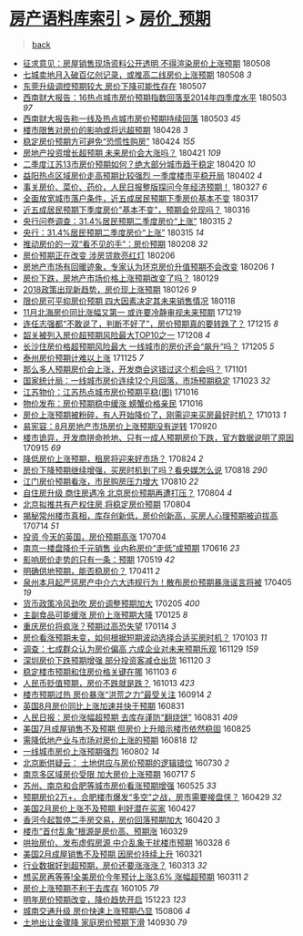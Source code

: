 [房产语料库索引](../../README.md)  > [房价_预期](房价_预期.md)
====
> [back](../README.md)

- [征求意见：房屋销售现场资料公开透明 不得渲染房价上涨预期](http://jkwz.applinzi.com/ittc/7100673870866678801.html#%E5%BE%81%E6%B1%82%E6%84%8F%E8%A7%81%EF%BC%9A%E6%88%BF%E5%B1%8B%E9%94%80%E5%94%AE%E7%8E%B0%E5%9C%BA%E8%B5%84%E6%96%99%E5%85%AC%E5%BC%80%E9%80%8F%E6%98%8E+%E4%B8%8D%E5%BE%97%E6%B8%B2%E6%9F%93%E6%88%BF%E4%BB%B7%E4%B8%8A%E6%B6%A8%E9%A2%84%E6%9C%9F) 180508  
- [七城卖地月入破百亿创记录，或推高二线房价上涨预期](http://jkwz.applinzi.com/ittc/7100503703566156810.html#%E4%B8%83%E5%9F%8E%E5%8D%96%E5%9C%B0%E6%9C%88%E5%85%A5%E7%A0%B4%E7%99%BE%E4%BA%BF%E5%88%9B%E8%AE%B0%E5%BD%95%EF%BC%8C%E6%88%96%E6%8E%A8%E9%AB%98%E4%BA%8C%E7%BA%BF%E6%88%BF%E4%BB%B7%E4%B8%8A%E6%B6%A8%E9%A2%84%E6%9C%9F) 180508 *3* 
- [东莞升级调控预期较大 房价下降可能性存在](http://jkwz.applinzi.com/ittc/7100298304749569034.html#%E4%B8%9C%E8%8E%9E%E5%8D%87%E7%BA%A7%E8%B0%83%E6%8E%A7%E9%A2%84%E6%9C%9F%E8%BE%83%E5%A4%A7+%E6%88%BF%E4%BB%B7%E4%B8%8B%E9%99%8D%E5%8F%AF%E8%83%BD%E6%80%A7%E5%AD%98%E5%9C%A8) 180507  
- [西南财大报告：16热点城市房价预期指数回落至2014年四季度水平](http://jkwz.applinzi.com/ittc/7099020250710541322.html#%E8%A5%BF%E5%8D%97%E8%B4%A2%E5%A4%A7%E6%8A%A5%E5%91%8A%EF%BC%9A16%E7%83%AD%E7%82%B9%E5%9F%8E%E5%B8%82%E6%88%BF%E4%BB%B7%E9%A2%84%E6%9C%9F%E6%8C%87%E6%95%B0%E5%9B%9E%E8%90%BD%E8%87%B32014%E5%B9%B4%E5%9B%9B%E5%AD%A3%E5%BA%A6%E6%B0%B4%E5%B9%B3) 180503 *97* 
- [西南财大报告称一线及热点城市房价预期持续回落](http://jkwz.applinzi.com/ittc/7098977511058965515.html#%E8%A5%BF%E5%8D%97%E8%B4%A2%E5%A4%A7%E6%8A%A5%E5%91%8A%E7%A7%B0%E4%B8%80%E7%BA%BF%E5%8F%8A%E7%83%AD%E7%82%B9%E5%9F%8E%E5%B8%82%E6%88%BF%E4%BB%B7%E9%A2%84%E6%9C%9F%E6%8C%81%E7%BB%AD%E5%9B%9E%E8%90%BD) 180503 *45* 
- [楼市限售对房价的影响或将远超预期](http://jkwz.applinzi.com/ittc/7097150728504345606.html#%E6%A5%BC%E5%B8%82%E9%99%90%E5%94%AE%E5%AF%B9%E6%88%BF%E4%BB%B7%E7%9A%84%E5%BD%B1%E5%93%8D%E6%88%96%E5%B0%86%E8%BF%9C%E8%B6%85%E9%A2%84%E6%9C%9F) 180428 *3* 
- [稳定房价预期方可避免“恐慌性购房”](http://jkwz.applinzi.com/ittc/7095456377852134416.html#%E7%A8%B3%E5%AE%9A%E6%88%BF%E4%BB%B7%E9%A2%84%E6%9C%9F%E6%96%B9%E5%8F%AF%E9%81%BF%E5%85%8D%E2%80%9C%E6%81%90%E6%85%8C%E6%80%A7%E8%B4%AD%E6%88%BF%E2%80%9D) 180424 *155* 
- [房地产投资增长超预期 未来房价会大涨吗？](http://jkwz.applinzi.com/ittc/7094525235846185995.html#%E6%88%BF%E5%9C%B0%E4%BA%A7%E6%8A%95%E8%B5%84%E5%A2%9E%E9%95%BF%E8%B6%85%E9%A2%84%E6%9C%9F+%E6%9C%AA%E6%9D%A5%E6%88%BF%E4%BB%B7%E4%BC%9A%E5%A4%A7%E6%B6%A8%E5%90%97%EF%BC%9F) 180421 *109* 
- [二季度江苏13市房价预期如何？绝大部分城市趋于稳定](http://jkwz.applinzi.com/ittc/7094100041147089926.html#%E4%BA%8C%E5%AD%A3%E5%BA%A6%E6%B1%9F%E8%8B%8F13%E5%B8%82%E6%88%BF%E4%BB%B7%E9%A2%84%E6%9C%9F%E5%A6%82%E4%BD%95%EF%BC%9F%E7%BB%9D%E5%A4%A7%E9%83%A8%E5%88%86%E5%9F%8E%E5%B8%82%E8%B6%8B%E4%BA%8E%E7%A8%B3%E5%AE%9A) 180420 *10* 
- [益阳热点区域房价走高预期比较强烈 一季度楼市平稳开局](http://jkwz.applinzi.com/ittc/7087332974360265738.html#%E7%9B%8A%E9%98%B3%E7%83%AD%E7%82%B9%E5%8C%BA%E5%9F%9F%E6%88%BF%E4%BB%B7%E8%B5%B0%E9%AB%98%E9%A2%84%E6%9C%9F%E6%AF%94%E8%BE%83%E5%BC%BA%E7%83%88+%E4%B8%80%E5%AD%A3%E5%BA%A6%E6%A5%BC%E5%B8%82%E5%B9%B3%E7%A8%B3%E5%BC%80%E5%B1%80) 180402 *4* 
- [事关房价、菜价、药价，人民日报整版探问今年经济预期！](http://jkwz.applinzi.com/ittc/7085209831843824650.html#%E4%BA%8B%E5%85%B3%E6%88%BF%E4%BB%B7%E3%80%81%E8%8F%9C%E4%BB%B7%E3%80%81%E8%8D%AF%E4%BB%B7%EF%BC%8C%E4%BA%BA%E6%B0%91%E6%97%A5%E6%8A%A5%E6%95%B4%E7%89%88%E6%8E%A2%E9%97%AE%E4%BB%8A%E5%B9%B4%E7%BB%8F%E6%B5%8E%E9%A2%84%E6%9C%9F%EF%BC%81) 180327 *6* 
- [全面放宽城市落户条件，近五成居民预期下季房价基本不变](http://jkwz.applinzi.com/ittc/7081375386770605062.html#%E5%85%A8%E9%9D%A2%E6%94%BE%E5%AE%BD%E5%9F%8E%E5%B8%82%E8%90%BD%E6%88%B7%E6%9D%A1%E4%BB%B6%EF%BC%8C%E8%BF%91%E4%BA%94%E6%88%90%E5%B1%85%E6%B0%91%E9%A2%84%E6%9C%9F%E4%B8%8B%E5%AD%A3%E6%88%BF%E4%BB%B7%E5%9F%BA%E6%9C%AC%E4%B8%8D%E5%8F%98) 180317  
- [近五成居民预期下季度房价&quot;基本不变&quot;，预期会兑现吗？](http://jkwz.applinzi.com/ittc/7081062837411906567.html#%E8%BF%91%E4%BA%94%E6%88%90%E5%B1%85%E6%B0%91%E9%A2%84%E6%9C%9F%E4%B8%8B%E5%AD%A3%E5%BA%A6%E6%88%BF%E4%BB%B7%26quot%3B%E5%9F%BA%E6%9C%AC%E4%B8%8D%E5%8F%98%26quot%3B%EF%BC%8C%E9%A2%84%E6%9C%9F%E4%BC%9A%E5%85%91%E7%8E%B0%E5%90%97%EF%BC%9F) 180316  
- [央行问卷调查：31.4%居民预期二季度房价“上涨”](http://jkwz.applinzi.com/ittc/7080742237334144007.html#%E5%A4%AE%E8%A1%8C%E9%97%AE%E5%8D%B7%E8%B0%83%E6%9F%A5%EF%BC%9A31.4%25%E5%B1%85%E6%B0%91%E9%A2%84%E6%9C%9F%E4%BA%8C%E5%AD%A3%E5%BA%A6%E6%88%BF%E4%BB%B7%E2%80%9C%E4%B8%8A%E6%B6%A8%E2%80%9D) 180315 *2* 
- [央行：31.4%居民预期二季度房价“上涨”](http://jkwz.applinzi.com/ittc/7080734942604821520.html#%E5%A4%AE%E8%A1%8C%EF%BC%9A31.4%25%E5%B1%85%E6%B0%91%E9%A2%84%E6%9C%9F%E4%BA%8C%E5%AD%A3%E5%BA%A6%E6%88%BF%E4%BB%B7%E2%80%9C%E4%B8%8A%E6%B6%A8%E2%80%9D) 180315 *14* 
- [推动房价的一双“看不见的手”：房价预期](http://jkwz.applinzi.com/ittc/7067717322314089478.html#%E6%8E%A8%E5%8A%A8%E6%88%BF%E4%BB%B7%E7%9A%84%E4%B8%80%E5%8F%8C%E2%80%9C%E7%9C%8B%E4%B8%8D%E8%A7%81%E7%9A%84%E6%89%8B%E2%80%9D%EF%BC%9A%E6%88%BF%E4%BB%B7%E9%A2%84%E6%9C%9F) 180208 *32* 
- [房价预期正在改变 涉房贷款亮红灯](http://jkwz.applinzi.com/ittc/7067025759799870474.html#%E6%88%BF%E4%BB%B7%E9%A2%84%E6%9C%9F%E6%AD%A3%E5%9C%A8%E6%94%B9%E5%8F%98+%E6%B6%89%E6%88%BF%E8%B4%B7%E6%AC%BE%E4%BA%AE%E7%BA%A2%E7%81%AF) 180206  
- [房地产市场有回暖迹象，专家认为环京房价升值预期不会改变](http://jkwz.applinzi.com/ittc/7066997370724549643.html#%E6%88%BF%E5%9C%B0%E4%BA%A7%E5%B8%82%E5%9C%BA%E6%9C%89%E5%9B%9E%E6%9A%96%E8%BF%B9%E8%B1%A1%EF%BC%8C%E4%B8%93%E5%AE%B6%E8%AE%A4%E4%B8%BA%E7%8E%AF%E4%BA%AC%E6%88%BF%E4%BB%B7%E5%8D%87%E5%80%BC%E9%A2%84%E6%9C%9F%E4%B8%8D%E4%BC%9A%E6%94%B9%E5%8F%98) 180206 *1* 
- [房价下跌，房地产市场价格上涨预期改变了吗？](http://jkwz.applinzi.com/ittc/7063958024744338439.html#%E6%88%BF%E4%BB%B7%E4%B8%8B%E8%B7%8C%EF%BC%8C%E6%88%BF%E5%9C%B0%E4%BA%A7%E5%B8%82%E5%9C%BA%E4%BB%B7%E6%A0%BC%E4%B8%8A%E6%B6%A8%E9%A2%84%E6%9C%9F%E6%94%B9%E5%8F%98%E4%BA%86%E5%90%97%EF%BC%9F) 180129  
- [2018政策出现新趋势，房价现上涨预期](http://jkwz.applinzi.com/ittc/7062899934485808145.html#2018%E6%94%BF%E7%AD%96%E5%87%BA%E7%8E%B0%E6%96%B0%E8%B6%8B%E5%8A%BF%EF%BC%8C%E6%88%BF%E4%BB%B7%E7%8E%B0%E4%B8%8A%E6%B6%A8%E9%A2%84%E6%9C%9F) 180126 *9* 
- [限价房可平抑房价预期 四大因素决定其未来销售情况](http://jkwz.applinzi.com/ittc/7059945516974998534.html#%E9%99%90%E4%BB%B7%E6%88%BF%E5%8F%AF%E5%B9%B3%E6%8A%91%E6%88%BF%E4%BB%B7%E9%A2%84%E6%9C%9F+%E5%9B%9B%E5%A4%A7%E5%9B%A0%E7%B4%A0%E5%86%B3%E5%AE%9A%E5%85%B6%E6%9C%AA%E6%9D%A5%E9%94%80%E5%94%AE%E6%83%85%E5%86%B5) 180118  
- [11月北海房价同比涨幅又第一 或许要冷静审视未来预期](http://jkwz.applinzi.com/ittc/7048741752658199569.html#11%E6%9C%88%E5%8C%97%E6%B5%B7%E6%88%BF%E4%BB%B7%E5%90%8C%E6%AF%94%E6%B6%A8%E5%B9%85%E5%8F%88%E7%AC%AC%E4%B8%80+%E6%88%96%E8%AE%B8%E8%A6%81%E5%86%B7%E9%9D%99%E5%AE%A1%E8%A7%86%E6%9C%AA%E6%9D%A5%E9%A2%84%E6%9C%9F) 171219  
- [连任志强都“不敢说了，判断不好了”，房价预期真的要转跌了？](http://jkwz.applinzi.com/ittc/7047248134390940688.html#%E8%BF%9E%E4%BB%BB%E5%BF%97%E5%BC%BA%E9%83%BD%E2%80%9C%E4%B8%8D%E6%95%A2%E8%AF%B4%E4%BA%86%EF%BC%8C%E5%88%A4%E6%96%AD%E4%B8%8D%E5%A5%BD%E4%BA%86%E2%80%9D%EF%BC%8C%E6%88%BF%E4%BB%B7%E9%A2%84%E6%9C%9F%E7%9C%9F%E7%9A%84%E8%A6%81%E8%BD%AC%E8%B7%8C%E4%BA%86%EF%BC%9F) 171215 *8* 
- [韶关被列入房价超预期风险最大TOP10之一](http://jkwz.applinzi.com/ittc/7044267267053847569.html#%E9%9F%B6%E5%85%B3%E8%A2%AB%E5%88%97%E5%85%A5%E6%88%BF%E4%BB%B7%E8%B6%85%E9%A2%84%E6%9C%9F%E9%A3%8E%E9%99%A9%E6%9C%80%E5%A4%A7TOP10%E4%B9%8B%E4%B8%80) 171208 *4* 
- [长沙住房价格超预期风险最大 一线城市的房价还会“飙升”吗？](http://jkwz.applinzi.com/ittc/7043583892781532177.html#%E9%95%BF%E6%B2%99%E4%BD%8F%E6%88%BF%E4%BB%B7%E6%A0%BC%E8%B6%85%E9%A2%84%E6%9C%9F%E9%A3%8E%E9%99%A9%E6%9C%80%E5%A4%A7+%E4%B8%80%E7%BA%BF%E5%9F%8E%E5%B8%82%E7%9A%84%E6%88%BF%E4%BB%B7%E8%BF%98%E4%BC%9A%E2%80%9C%E9%A3%99%E5%8D%87%E2%80%9D%E5%90%97%EF%BC%9F) 171205 *5* 
- [泰州房价预期计难以上涨](http://jkwz.applinzi.com/ittc/7040018655495062545.html#%E6%B3%B0%E5%B7%9E%E6%88%BF%E4%BB%B7%E9%A2%84%E6%9C%9F%E8%AE%A1%E9%9A%BE%E4%BB%A5%E4%B8%8A%E6%B6%A8) 171125 *7* 
- [那么多人预期房价会上涨，开发商会这错过这个机会吗？](http://jkwz.applinzi.com/ittc/7031022937254134800.html#%E9%82%A3%E4%B9%88%E5%A4%9A%E4%BA%BA%E9%A2%84%E6%9C%9F%E6%88%BF%E4%BB%B7%E4%BC%9A%E4%B8%8A%E6%B6%A8%EF%BC%8C%E5%BC%80%E5%8F%91%E5%95%86%E4%BC%9A%E8%BF%99%E9%94%99%E8%BF%87%E8%BF%99%E4%B8%AA%E6%9C%BA%E4%BC%9A%E5%90%97%EF%BC%9F) 171101  
- [国家统计局：一线城市房价连续12个月回落，市场预期稳定](http://jkwz.applinzi.com/ittc/7027582865892705297.html#%E5%9B%BD%E5%AE%B6%E7%BB%9F%E8%AE%A1%E5%B1%80%EF%BC%9A%E4%B8%80%E7%BA%BF%E5%9F%8E%E5%B8%82%E6%88%BF%E4%BB%B7%E8%BF%9E%E7%BB%AD12%E4%B8%AA%E6%9C%88%E5%9B%9E%E8%90%BD%EF%BC%8C%E5%B8%82%E5%9C%BA%E9%A2%84%E6%9C%9F%E7%A8%B3%E5%AE%9A) 171023 *32* 
- [江苏物价：江苏热点城市房价预期平稳(图)](http://jkwz.applinzi.com/ittc/7025156972813485073.html#%E6%B1%9F%E8%8B%8F%E7%89%A9%E4%BB%B7%EF%BC%9A%E6%B1%9F%E8%8B%8F%E7%83%AD%E7%82%B9%E5%9F%8E%E5%B8%82%E6%88%BF%E4%BB%B7%E9%A2%84%E6%9C%9F%E5%B9%B3%E7%A8%B3%28%E5%9B%BE%29) 171016  
- [物价发布：房价预期稳中缓涨 螃蟹价格亲民](http://jkwz.applinzi.com/ittc/7025091469910754320.html#%E7%89%A9%E4%BB%B7%E5%8F%91%E5%B8%83%EF%BC%9A%E6%88%BF%E4%BB%B7%E9%A2%84%E6%9C%9F%E7%A8%B3%E4%B8%AD%E7%BC%93%E6%B6%A8+%E8%9E%83%E8%9F%B9%E4%BB%B7%E6%A0%BC%E4%BA%B2%E6%B0%91) 171016  
- [房价上涨预期被粉碎，有人开始降价了，刚需迎来买房最好时机？](http://jkwz.applinzi.com/ittc/7023920048471802896.html#%E6%88%BF%E4%BB%B7%E4%B8%8A%E6%B6%A8%E9%A2%84%E6%9C%9F%E8%A2%AB%E7%B2%89%E7%A2%8E%EF%BC%8C%E6%9C%89%E4%BA%BA%E5%BC%80%E5%A7%8B%E9%99%8D%E4%BB%B7%E4%BA%86%EF%BC%8C%E5%88%9A%E9%9C%80%E8%BF%8E%E6%9D%A5%E4%B9%B0%E6%88%BF%E6%9C%80%E5%A5%BD%E6%97%B6%E6%9C%BA%EF%BC%9F) 171013 *1* 
- [易宪容：8月房地产市场房价上涨预期没有逆转](http://jkwz.applinzi.com/ittc/7015396015845409809.html#%E6%98%93%E5%AE%AA%E5%AE%B9%EF%BC%9A8%E6%9C%88%E6%88%BF%E5%9C%B0%E4%BA%A7%E5%B8%82%E5%9C%BA%E6%88%BF%E4%BB%B7%E4%B8%8A%E6%B6%A8%E9%A2%84%E6%9C%9F%E6%B2%A1%E6%9C%89%E9%80%86%E8%BD%AC) 170920  
- [楼市诡异，开发商拼命抢地、只有一成人预期房价下跌，官方数据说明了原因](http://jkwz.applinzi.com/ittc/7013430306563163152.html#%E6%A5%BC%E5%B8%82%E8%AF%A1%E5%BC%82%EF%BC%8C%E5%BC%80%E5%8F%91%E5%95%86%E6%8B%BC%E5%91%BD%E6%8A%A2%E5%9C%B0%E3%80%81%E5%8F%AA%E6%9C%89%E4%B8%80%E6%88%90%E4%BA%BA%E9%A2%84%E6%9C%9F%E6%88%BF%E4%BB%B7%E4%B8%8B%E8%B7%8C%EF%BC%8C%E5%AE%98%E6%96%B9%E6%95%B0%E6%8D%AE%E8%AF%B4%E6%98%8E%E4%BA%86%E5%8E%9F%E5%9B%A0) 170915 *69* 
- [降低房价上涨预期，租房将迎来好市场？](http://jkwz.applinzi.com/ittc/7005325105847338000.html#%E9%99%8D%E4%BD%8E%E6%88%BF%E4%BB%B7%E4%B8%8A%E6%B6%A8%E9%A2%84%E6%9C%9F%EF%BC%8C%E7%A7%9F%E6%88%BF%E5%B0%86%E8%BF%8E%E6%9D%A5%E5%A5%BD%E5%B8%82%E5%9C%BA%EF%BC%9F) 170824 *2* 
- [房价下降预期继续增强，买房时机到了吗？看央媒怎么说](http://jkwz.applinzi.com/ittc/7003107389417718800.html#%E6%88%BF%E4%BB%B7%E4%B8%8B%E9%99%8D%E9%A2%84%E6%9C%9F%E7%BB%A7%E7%BB%AD%E5%A2%9E%E5%BC%BA%EF%BC%8C%E4%B9%B0%E6%88%BF%E6%97%B6%E6%9C%BA%E5%88%B0%E4%BA%86%E5%90%97%EF%BC%9F%E7%9C%8B%E5%A4%AE%E5%AA%92%E6%80%8E%E4%B9%88%E8%AF%B4) 170818 *290* 
- [江门房价预期看涨，市民购房压力增大](http://jkwz.applinzi.com/ittc/7000085828691559441.html#%E6%B1%9F%E9%97%A8%E6%88%BF%E4%BB%B7%E9%A2%84%E6%9C%9F%E7%9C%8B%E6%B6%A8%EF%BC%8C%E5%B8%82%E6%B0%91%E8%B4%AD%E6%88%BF%E5%8E%8B%E5%8A%9B%E5%A2%9E%E5%A4%A7) 170810 *22* 
- [自住房升级 商住房遇冷 北京房价预期再遭打压？](http://jkwz.applinzi.com/ittc/6998028505391318033.html#%E8%87%AA%E4%BD%8F%E6%88%BF%E5%8D%87%E7%BA%A7+%E5%95%86%E4%BD%8F%E6%88%BF%E9%81%87%E5%86%B7+%E5%8C%97%E4%BA%AC%E6%88%BF%E4%BB%B7%E9%A2%84%E6%9C%9F%E5%86%8D%E9%81%AD%E6%89%93%E5%8E%8B%EF%BC%9F) 170804 *4* 
- [北京拟推共有产权住房 将稳定房价预期](http://jkwz.applinzi.com/ittc/6997938473573811217.html#%E5%8C%97%E4%BA%AC%E6%8B%9F%E6%8E%A8%E5%85%B1%E6%9C%89%E4%BA%A7%E6%9D%83%E4%BD%8F%E6%88%BF+%E5%B0%86%E7%A8%B3%E5%AE%9A%E6%88%BF%E4%BB%B7%E9%A2%84%E6%9C%9F) 170804  
- [揭秘常州楼市真相，库存创新低，房价创新高，买房人心理预期被迫拔高](http://jkwz.applinzi.com/ittc/6990084733265249296.html#%E6%8F%AD%E7%A7%98%E5%B8%B8%E5%B7%9E%E6%A5%BC%E5%B8%82%E7%9C%9F%E7%9B%B8%EF%BC%8C%E5%BA%93%E5%AD%98%E5%88%9B%E6%96%B0%E4%BD%8E%EF%BC%8C%E6%88%BF%E4%BB%B7%E5%88%9B%E6%96%B0%E9%AB%98%EF%BC%8C%E4%B9%B0%E6%88%BF%E4%BA%BA%E5%BF%83%E7%90%86%E9%A2%84%E6%9C%9F%E8%A2%AB%E8%BF%AB%E6%8B%94%E9%AB%98) 170714 *51* 
- [投资 今天的英国，房价预期高涨](http://jkwz.applinzi.com/ittc/6986384846770144261.html#%E6%8A%95%E8%B5%84+%E4%BB%8A%E5%A4%A9%E7%9A%84%E8%8B%B1%E5%9B%BD%EF%BC%8C%E6%88%BF%E4%BB%B7%E9%A2%84%E6%9C%9F%E9%AB%98%E6%B6%A8) 170704  
- [南京一楼盘降价千元销售 业内称房价“走低”成预期](http://jkwz.applinzi.com/ittc/6979830516088833028.html#%E5%8D%97%E4%BA%AC%E4%B8%80%E6%A5%BC%E7%9B%98%E9%99%8D%E4%BB%B7%E5%8D%83%E5%85%83%E9%94%80%E5%94%AE+%E4%B8%9A%E5%86%85%E7%A7%B0%E6%88%BF%E4%BB%B7%E2%80%9C%E8%B5%B0%E4%BD%8E%E2%80%9D%E6%88%90%E9%A2%84%E6%9C%9F) 170616 *23* 
- [影响房价走势的只有一条：预期](http://jkwz.applinzi.com/ittc/6969319626910467077.html#%E5%BD%B1%E5%93%8D%E6%88%BF%E4%BB%B7%E8%B5%B0%E5%8A%BF%E7%9A%84%E5%8F%AA%E6%9C%89%E4%B8%80%E6%9D%A1%EF%BC%9A%E9%A2%84%E6%9C%9F) 170519 *42* 
- [明确供地预期，能否稳房价？](http://jkwz.applinzi.com/ittc/6955338797809140740.html#%E6%98%8E%E7%A1%AE%E4%BE%9B%E5%9C%B0%E9%A2%84%E6%9C%9F%EF%BC%8C%E8%83%BD%E5%90%A6%E7%A8%B3%E6%88%BF%E4%BB%B7%EF%BC%9F) 170411 *2* 
- [泉州本月起严惩房产中介六大违规行为！散布房价预期暴涨谣言将被](http://jkwz.applinzi.com/ittc/6953152691348964356.html#%E6%B3%89%E5%B7%9E%E6%9C%AC%E6%9C%88%E8%B5%B7%E4%B8%A5%E6%83%A9%E6%88%BF%E4%BA%A7%E4%B8%AD%E4%BB%8B%E5%85%AD%E5%A4%A7%E8%BF%9D%E8%A7%84%E8%A1%8C%E4%B8%BA%EF%BC%81%E6%95%A3%E5%B8%83%E6%88%BF%E4%BB%B7%E9%A2%84%E6%9C%9F%E6%9A%B4%E6%B6%A8%E8%B0%A3%E8%A8%80%E5%B0%86%E8%A2%AB) 170405 *19* 
- [货币政策冷风劲吹 房价调整预期加大](http://jkwz.applinzi.com/ittc/6931262448203203589.html#%E8%B4%A7%E5%B8%81%E6%94%BF%E7%AD%96%E5%86%B7%E9%A3%8E%E5%8A%B2%E5%90%B9+%E6%88%BF%E4%BB%B7%E8%B0%83%E6%95%B4%E9%A2%84%E6%9C%9F%E5%8A%A0%E5%A4%A7) 170205 *400* 
- [主副食品可能缓涨 房价上涨预期大降](http://jkwz.applinzi.com/ittc/6926946086362285061.html#%E4%B8%BB%E5%89%AF%E9%A3%9F%E5%93%81%E5%8F%AF%E8%83%BD%E7%BC%93%E6%B6%A8+%E6%88%BF%E4%BB%B7%E4%B8%8A%E6%B6%A8%E9%A2%84%E6%9C%9F%E5%A4%A7%E9%99%8D) 170125 *8* 
- [重庆房价将疯涨？预期过高恐失望](http://jkwz.applinzi.com/ittc/6922794281252422661.html#%E9%87%8D%E5%BA%86%E6%88%BF%E4%BB%B7%E5%B0%86%E7%96%AF%E6%B6%A8%EF%BC%9F%E9%A2%84%E6%9C%9F%E8%BF%87%E9%AB%98%E6%81%90%E5%A4%B1%E6%9C%9B) 170114 *3* 
- [房价看涨预期未变，如何根据短期波动选择合适买房时机？](http://jkwz.applinzi.com/ittc/6918727361762952197.html#%E6%88%BF%E4%BB%B7%E7%9C%8B%E6%B6%A8%E9%A2%84%E6%9C%9F%E6%9C%AA%E5%8F%98%EF%BC%8C%E5%A6%82%E4%BD%95%E6%A0%B9%E6%8D%AE%E7%9F%AD%E6%9C%9F%E6%B3%A2%E5%8A%A8%E9%80%89%E6%8B%A9%E5%90%88%E9%80%82%E4%B9%B0%E6%88%BF%E6%97%B6%E6%9C%BA%EF%BC%9F) 170103 *11* 
- [调查：七成群众认为房价偏高 六成企业对未来预期乐观](http://jkwz.applinzi.com/ittc/6905946532364157957.html#%E8%B0%83%E6%9F%A5%EF%BC%9A%E4%B8%83%E6%88%90%E7%BE%A4%E4%BC%97%E8%AE%A4%E4%B8%BA%E6%88%BF%E4%BB%B7%E5%81%8F%E9%AB%98+%E5%85%AD%E6%88%90%E4%BC%81%E4%B8%9A%E5%AF%B9%E6%9C%AA%E6%9D%A5%E9%A2%84%E6%9C%9F%E4%B9%90%E8%A7%82) 161129 *159* 
- [深圳房价下跌预期增强 部分投资客减仓出货](http://jkwz.applinzi.com/ittc/6902500536762237957.html#%E6%B7%B1%E5%9C%B3%E6%88%BF%E4%BB%B7%E4%B8%8B%E8%B7%8C%E9%A2%84%E6%9C%9F%E5%A2%9E%E5%BC%BA+%E9%83%A8%E5%88%86%E6%8A%95%E8%B5%84%E5%AE%A2%E5%87%8F%E4%BB%93%E5%87%BA%E8%B4%A7) 161120 *3* 
- [稳定楼市预期和住房价格关键在哪](http://jkwz.applinzi.com/ittc/6896216793130992644.html#%E7%A8%B3%E5%AE%9A%E6%A5%BC%E5%B8%82%E9%A2%84%E6%9C%9F%E5%92%8C%E4%BD%8F%E6%88%BF%E4%BB%B7%E6%A0%BC%E5%85%B3%E9%94%AE%E5%9C%A8%E5%93%AA) 161103 *6* 
- [人民币贬值预期，房价不跌就是跌？](http://jkwz.applinzi.com/ittc/6888471914107896837.html#%E4%BA%BA%E6%B0%91%E5%B8%81%E8%B4%AC%E5%80%BC%E9%A2%84%E6%9C%9F%EF%BC%8C%E6%88%BF%E4%BB%B7%E4%B8%8D%E8%B7%8C%E5%B0%B1%E6%98%AF%E8%B7%8C%EF%BC%9F) 161013 *423* 
- [楼市预期过热 房价暴涨“洪荒之力”最受关注](http://jkwz.applinzi.com/ittc/6877644646515213317.html#%E6%A5%BC%E5%B8%82%E9%A2%84%E6%9C%9F%E8%BF%87%E7%83%AD+%E6%88%BF%E4%BB%B7%E6%9A%B4%E6%B6%A8%E2%80%9C%E6%B4%AA%E8%8D%92%E4%B9%8B%E5%8A%9B%E2%80%9D%E6%9C%80%E5%8F%97%E5%85%B3%E6%B3%A8) 160914 *2* 
- [英国8月房价同比上涨加速并快于预期](http://jkwz.applinzi.com/ittc/6872552700931212292.html#%E8%8B%B1%E5%9B%BD8%E6%9C%88%E6%88%BF%E4%BB%B7%E5%90%8C%E6%AF%94%E4%B8%8A%E6%B6%A8%E5%8A%A0%E9%80%9F%E5%B9%B6%E5%BF%AB%E4%BA%8E%E9%A2%84%E6%9C%9F) 160831  
- [人民日报：房价涨幅超预期 去库存谨防“翻烧饼”](http://jkwz.applinzi.com/ittc/6872429873276126212.html#%E4%BA%BA%E6%B0%91%E6%97%A5%E6%8A%A5%EF%BC%9A%E6%88%BF%E4%BB%B7%E6%B6%A8%E5%B9%85%E8%B6%85%E9%A2%84%E6%9C%9F+%E5%8E%BB%E5%BA%93%E5%AD%98%E8%B0%A8%E9%98%B2%E2%80%9C%E7%BF%BB%E7%83%A7%E9%A5%BC%E2%80%9D) 160831 *409* 
- [美国7月成屋销售不及预期 但房价上升暗示楼市依然稳固](http://jkwz.applinzi.com/ittc/6870206812908946437.html#%E7%BE%8E%E5%9B%BD7%E6%9C%88%E6%88%90%E5%B1%8B%E9%94%80%E5%94%AE%E4%B8%8D%E5%8F%8A%E9%A2%84%E6%9C%9F+%E4%BD%86%E6%88%BF%E4%BB%B7%E4%B8%8A%E5%8D%87%E6%9A%97%E7%A4%BA%E6%A5%BC%E5%B8%82%E4%BE%9D%E7%84%B6%E7%A8%B3%E5%9B%BA) 160825  
- [需降低地产业与市场对房价上涨的预期](http://jkwz.applinzi.com/ittc/6867592197356127236.html#%E9%9C%80%E9%99%8D%E4%BD%8E%E5%9C%B0%E4%BA%A7%E4%B8%9A%E4%B8%8E%E5%B8%82%E5%9C%BA%E5%AF%B9%E6%88%BF%E4%BB%B7%E4%B8%8A%E6%B6%A8%E7%9A%84%E9%A2%84%E6%9C%9F) 160818 *12* 
- [一线城市房价上涨预期强烈](http://jkwz.applinzi.com/ittc/6861551069766878212.html#%E4%B8%80%E7%BA%BF%E5%9F%8E%E5%B8%82%E6%88%BF%E4%BB%B7%E4%B8%8A%E6%B6%A8%E9%A2%84%E6%9C%9F%E5%BC%BA%E7%83%88) 160802 *14* 
- [北京断供疑云： 土地供应与房价预期的逻辑错位](http://jkwz.applinzi.com/ittc/6860600505650381828.html#%E5%8C%97%E4%BA%AC%E6%96%AD%E4%BE%9B%E7%96%91%E4%BA%91%EF%BC%9A+%E5%9C%9F%E5%9C%B0%E4%BE%9B%E5%BA%94%E4%B8%8E%E6%88%BF%E4%BB%B7%E9%A2%84%E6%9C%9F%E7%9A%84%E9%80%BB%E8%BE%91%E9%94%99%E4%BD%8D) 160730 *2* 
- [南京多区域房价受限 加大房价上涨预期](http://jkwz.applinzi.com/ittc/6855804437188314116.html#%E5%8D%97%E4%BA%AC%E5%A4%9A%E5%8C%BA%E5%9F%9F%E6%88%BF%E4%BB%B7%E5%8F%97%E9%99%90+%E5%8A%A0%E5%A4%A7%E6%88%BF%E4%BB%B7%E4%B8%8A%E6%B6%A8%E9%A2%84%E6%9C%9F) 160717 *5* 
- [苏州、南京和合肥等城市房价看涨预期增强](http://jkwz.applinzi.com/ittc/6836162848094684165.html#%E8%8B%8F%E5%B7%9E%E3%80%81%E5%8D%97%E4%BA%AC%E5%92%8C%E5%90%88%E8%82%A5%E7%AD%89%E5%9F%8E%E5%B8%82%E6%88%BF%E4%BB%B7%E7%9C%8B%E6%B6%A8%E9%A2%84%E6%9C%9F%E5%A2%9E%E5%BC%BA) 160525 *33* 
- [预期房价2万+，合肥楼市爆发“多空”之战，房市需要接盘侠？](http://jkwz.applinzi.com/ittc/6826525314800681989.html#%E9%A2%84%E6%9C%9F%E6%88%BF%E4%BB%B72%E4%B8%87%2B%EF%BC%8C%E5%90%88%E8%82%A5%E6%A5%BC%E5%B8%82%E7%88%86%E5%8F%91%E2%80%9C%E5%A4%9A%E7%A9%BA%E2%80%9D%E4%B9%8B%E6%88%98%EF%BC%8C%E6%88%BF%E5%B8%82%E9%9C%80%E8%A6%81%E6%8E%A5%E7%9B%98%E4%BE%A0%EF%BC%9F) 160429 *32* 
- [美国2月房价上涨不及预期 利好潜在买家](http://jkwz.applinzi.com/ittc/6825551783195575301.html#%E7%BE%8E%E5%9B%BD2%E6%9C%88%E6%88%BF%E4%BB%B7%E4%B8%8A%E6%B6%A8%E4%B8%8D%E5%8F%8A%E9%A2%84%E6%9C%9F+%E5%88%A9%E5%A5%BD%E6%BD%9C%E5%9C%A8%E4%B9%B0%E5%AE%B6) 160427  
- [香河今起暂停二手房交易，房价回落预期加大](http://jkwz.applinzi.com/ittc/6823086349313639428.html#%E9%A6%99%E6%B2%B3%E4%BB%8A%E8%B5%B7%E6%9A%82%E5%81%9C%E4%BA%8C%E6%89%8B%E6%88%BF%E4%BA%A4%E6%98%93%EF%BC%8C%E6%88%BF%E4%BB%B7%E5%9B%9E%E8%90%BD%E9%A2%84%E6%9C%9F%E5%8A%A0%E5%A4%A7) 160420 *3* 
- [楼市“首付乱象”根源是房价高、预期涨](http://jkwz.applinzi.com/ittc/6815098976583812101.html#%E6%A5%BC%E5%B8%82%E2%80%9C%E9%A6%96%E4%BB%98%E4%B9%B1%E8%B1%A1%E2%80%9D%E6%A0%B9%E6%BA%90%E6%98%AF%E6%88%BF%E4%BB%B7%E9%AB%98%E3%80%81%E9%A2%84%E6%9C%9F%E6%B6%A8) 160329  
- [哄抬房价、发布虚假房源 中介乱象干扰楼市预期](http://jkwz.applinzi.com/ittc/6814577880709202948.html#%E5%93%84%E6%8A%AC%E6%88%BF%E4%BB%B7%E3%80%81%E5%8F%91%E5%B8%83%E8%99%9A%E5%81%87%E6%88%BF%E6%BA%90+%E4%B8%AD%E4%BB%8B%E4%B9%B1%E8%B1%A1%E5%B9%B2%E6%89%B0%E6%A5%BC%E5%B8%82%E9%A2%84%E6%9C%9F) 160328 *6* 
- [美国2月成屋销售不及预期 因房价持续上升](http://jkwz.applinzi.com/ittc/6812180341628339204.html#%E7%BE%8E%E5%9B%BD2%E6%9C%88%E6%88%90%E5%B1%8B%E9%94%80%E5%94%AE%E4%B8%8D%E5%8F%8A%E9%A2%84%E6%9C%9F+%E5%9B%A0%E6%88%BF%E4%BB%B7%E6%8C%81%E7%BB%AD%E4%B8%8A%E5%8D%87) 160321  
- [行业数据好到超预期，房价还要涨涨涨？](http://jkwz.applinzi.com/ittc/6809031424040502276.html#%E8%A1%8C%E4%B8%9A%E6%95%B0%E6%8D%AE%E5%A5%BD%E5%88%B0%E8%B6%85%E9%A2%84%E6%9C%9F%EF%BC%8C%E6%88%BF%E4%BB%B7%E8%BF%98%E8%A6%81%E6%B6%A8%E6%B6%A8%E6%B6%A8%EF%BC%9F) 160313 *32* 
- [想买房再等等!全美房价今年预计上涨3.6% 涨幅超预期](http://jkwz.applinzi.com/ittc/6808266988891669509.html#%E6%83%B3%E4%B9%B0%E6%88%BF%E5%86%8D%E7%AD%89%E7%AD%89%21%E5%85%A8%E7%BE%8E%E6%88%BF%E4%BB%B7%E4%BB%8A%E5%B9%B4%E9%A2%84%E8%AE%A1%E4%B8%8A%E6%B6%A83.6%25+%E6%B6%A8%E5%B9%85%E8%B6%85%E9%A2%84%E6%9C%9F) 160311 *2* 
- [房价上涨预期不利于去库存](http://jkwz.applinzi.com/ittc/6783661058749367300.html#%E6%88%BF%E4%BB%B7%E4%B8%8A%E6%B6%A8%E9%A2%84%E6%9C%9F%E4%B8%8D%E5%88%A9%E4%BA%8E%E5%8E%BB%E5%BA%93%E5%AD%98) 160105 *79* 
- [明年房价预期改变，降价趋势开启](http://jkwz.applinzi.com/ittc/6778940636095054853.html#%E6%98%8E%E5%B9%B4%E6%88%BF%E4%BB%B7%E9%A2%84%E6%9C%9F%E6%94%B9%E5%8F%98%EF%BC%8C%E9%99%8D%E4%BB%B7%E8%B6%8B%E5%8A%BF%E5%BC%80%E5%90%AF) 151223 *123* 
- [城南交通升级 房价快速上涨预期凸显](http://jkwz.applinzi.com/ittc/547650615577059290.html#%E5%9F%8E%E5%8D%97%E4%BA%A4%E9%80%9A%E5%8D%87%E7%BA%A7+%E6%88%BF%E4%BB%B7%E5%BF%AB%E9%80%9F%E4%B8%8A%E6%B6%A8%E9%A2%84%E6%9C%9F%E5%87%B8%E6%98%BE) 150806 *4* 
- [土地出让金骤降 家庭房价预期下滑](http://jkwz.applinzi.com/ittc/547650611377764871.html#%E5%9C%9F%E5%9C%B0%E5%87%BA%E8%AE%A9%E9%87%91%E9%AA%A4%E9%99%8D+%E5%AE%B6%E5%BA%AD%E6%88%BF%E4%BB%B7%E9%A2%84%E6%9C%9F%E4%B8%8B%E6%BB%91) 140930 *79* 
